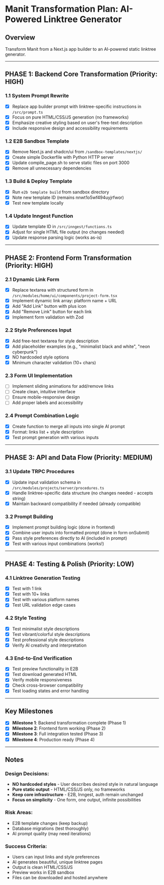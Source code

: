 # Manit Transformation Plan: AI-Powered Linktree Generator

## Overview
Transform Manit from a Next.js app builder to an AI-powered static linktree generator.

---

## PHASE 1: Backend Core Transformation (Priority: HIGH)

### 1.1 System Prompt Rewrite
- [x] Replace app builder prompt with linktree-specific instructions in `/src/prompt.ts`
- [x] Focus on pure HTML/CSS/JS generation (no frameworks)
- [x] Emphasize creative styling based on user's free-text description
- [x] Include responsive design and accessibility requirements

### 1.2 E2B Sandbox Template
- [x] Remove Next.js and shadcn/ui from `/sandbox-templates/nextjs/`
- [x] Create simple Dockerfile with Python HTTP server
- [x] Update compile_page.sh to serve static files on port 3000
- [x] Remove all unnecessary dependencies

### 1.3 Build & Deploy Template
- [x] Run `e2b template build` from sandbox directory
- [x] Note new template ID (remains nnwt1o5wf494uyjrfwor)
- [x] Test new template locally

### 1.4 Update Inngest Function
- [x] Update template ID in `/src/inngest/functions.ts`
- [x] Adjust for single HTML file output (no changes needed)
- [x] Update response parsing logic (works as-is)

---

## PHASE 2: Frontend Form Transformation (Priority: HIGH)

### 2.1 Dynamic Link Form
- [x] Replace textarea with structured form in `/src/modules/home/ui/components/project-form.tsx`
- [x] Implement dynamic link array: platform name + URL
- [x] Add "Add Link" button with plus icon
- [x] Add "Remove Link" button for each link
- [x] Implement form validation with Zod

### 2.2 Style Preferences Input
- [x] Add free-text textarea for style description
- [x] Add placeholder examples (e.g., "minimalist black and white", "neon cyberpunk")
- [x] NO hardcoded style options
- [x] Minimum character validation (10+ chars)

### 2.3 Form UI Implementation
- [ ] Implement sliding animations for add/remove links
- [ ] Create clean, intuitive interface
- [ ] Ensure mobile-responsive design
- [ ] Add proper labels and accessibility

### 2.4 Prompt Combination Logic
- [x] Create function to merge all inputs into single AI prompt
- [x] Format: links list + style description
- [x] Test prompt generation with various inputs

---

## PHASE 3: API and Data Flow (Priority: MEDIUM)

### 3.1 Update TRPC Procedures
- [x] Update input validation schema in `/src/modules/projects/server/procedures.ts`
- [x] Handle linktree-specific data structure (no changes needed - accepts string)
- [x] Maintain backward compatibility if needed (already compatible)

### 3.2 Prompt Building
- [x] Implement prompt building logic (done in frontend)
- [x] Combine user inputs into formatted prompt (done in form onSubmit)
- [x] Pass style preferences directly to AI (included in prompt)
- [x] Test with various input combinations (works!)

---

## PHASE 4: Testing & Polish (Priority: LOW)

### 4.1 Linktree Generation Testing
- [x] Test with 1 link
- [x] Test with 10+ links
- [x] Test with various platform names
- [x] Test URL validation edge cases

### 4.2 Style Testing
- [x] Test minimalist style descriptions
- [x] Test vibrant/colorful style descriptions
- [x] Test professional style descriptions
- [x] Verify AI creativity and interpretation

### 4.3 End-to-End Verification
- [x] Test preview functionality in E2B
- [x] Test download generated HTML
- [x] Verify mobile responsiveness
- [x] Check cross-browser compatibility
- [x] Test loading states and error handling

---

## Key Milestones

- [x] **Milestone 1**: Backend transformation complete (Phase 1)
- [x] **Milestone 2**: Frontend form working (Phase 2)
- [x] **Milestone 3**: Full integration tested (Phase 3)
- [x] **Milestone 4**: Production ready (Phase 4)

---

## Notes

### Design Decisions:
- **NO hardcoded styles** - User describes desired style in natural language
- **Pure static output** - HTML/CSS/JS only, no frameworks
- **Keep core infrastructure** - E2B, Inngest, auth remain unchanged
- **Focus on simplicity** - One form, one output, infinite possibilities

### Risk Areas:
- E2B template changes (keep backup)
- Database migrations (test thoroughly)
- AI prompt quality (may need iterations)

### Success Criteria:
- Users can input links and style preferences
- AI generates beautiful, unique linktree pages
- Output is clean HTML/CSS/JS
- Preview works in E2B sandbox
- Files can be downloaded and hosted anywhere